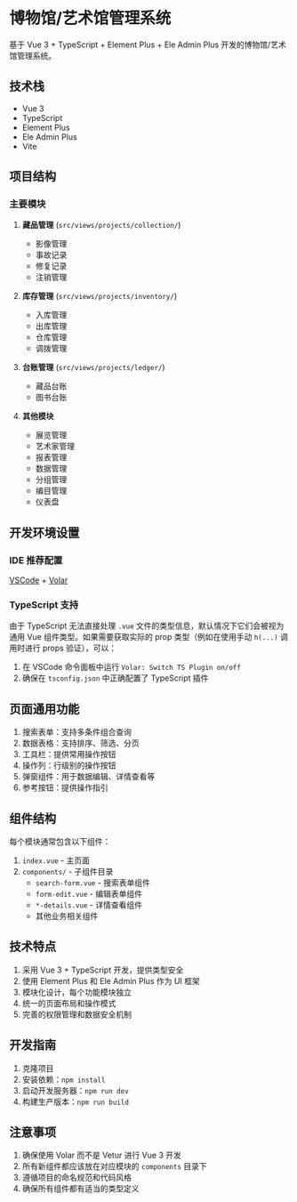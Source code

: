 # 博物馆/艺术馆管理系统

基于 Vue 3 + TypeScript + Element Plus + Ele Admin Plus 开发的博物馆/艺术馆管理系统。

## 技术栈

- Vue 3
- TypeScript
- Element Plus
- Ele Admin Plus
- Vite

## 项目结构

### 主要模块

1. **藏品管理** (`src/views/projects/collection/`)

   - 影像管理
   - 事故记录
   - 修复记录
   - 注销管理

2. **库存管理** (`src/views/projects/inventory/`)

   - 入库管理
   - 出库管理
   - 仓库管理
   - 调拨管理

3. **台账管理** (`src/views/projects/ledger/`)

   - 藏品台账
   - 图书台账

4. **其他模块**
   - 展览管理
   - 艺术家管理
   - 报表管理
   - 数据管理
   - 分组管理
   - 编目管理
   - 仪表盘

## 开发环境设置

### IDE 推荐配置

[VSCode](https://code.visualstudio.com/) + [Volar](https://marketplace.visualstudio.com/items?itemName=johnsoncodehk.volar)

### TypeScript 支持

由于 TypeScript 无法直接处理 `.vue` 文件的类型信息，默认情况下它们会被视为通用 Vue 组件类型。如果需要获取实际的 prop 类型（例如在使用手动 `h(...)` 调用时进行 props 验证），可以：

1. 在 VSCode 命令面板中运行 `Volar: Switch TS Plugin on/off`
2. 确保在 `tsconfig.json` 中正确配置了 TypeScript 插件

## 页面通用功能

1. 搜索表单：支持多条件组合查询
2. 数据表格：支持排序、筛选、分页
3. 工具栏：提供常用操作按钮
4. 操作列：行级别的操作按钮
5. 弹窗组件：用于数据编辑、详情查看等
6. 参考按钮：提供操作指引

## 组件结构

每个模块通常包含以下组件：

1. `index.vue` - 主页面
2. `components/` - 子组件目录
   - `search-form.vue` - 搜索表单组件
   - `form-edit.vue` - 编辑表单组件
   - `*-details.vue` - 详情查看组件
   - 其他业务相关组件

## 技术特点

1. 采用 Vue 3 + TypeScript 开发，提供类型安全
2. 使用 Element Plus 和 Ele Admin Plus 作为 UI 框架
3. 模块化设计，每个功能模块独立
4. 统一的页面布局和操作模式
5. 完善的权限管理和数据安全机制

## 开发指南

1. 克隆项目
2. 安装依赖：`npm install`
3. 启动开发服务器：`npm run dev`
4. 构建生产版本：`npm run build`

## 注意事项

1. 确保使用 Volar 而不是 Vetur 进行 Vue 3 开发
2. 所有新组件都应该放在对应模块的 `components` 目录下
3. 遵循项目的命名规范和代码风格
4. 确保所有组件都有适当的类型定义

